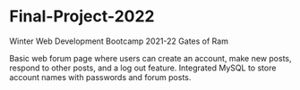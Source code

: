 # Final-Project-2022
Winter Web Development Bootcamp 2021-22 Gates of Ram

Basic web forum page where users can create an account, make new posts, respond to other posts, and a log out feature. 
Integrated MySQL to store account names with passwords and forum posts.

